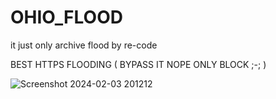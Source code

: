# OHIO_FLOOD
it just only archive flood by re-code

BEST HTTPS FLOODING ( BYPASS IT NOPE ONLY BLOCK ;-; )

![Screenshot 2024-02-03 201212](https://github.com/Hex1629/OHIO_FLOOD-DOSTOOL/assets/93824226/48977915-d697-4d9c-97c1-09c303165f1c)
